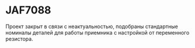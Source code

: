 # JAF7088
Проект закрыт в связи с неактуальностью, подобраны стандартные номиналы деталей для работы приемника с настройкой от переменного резистора.